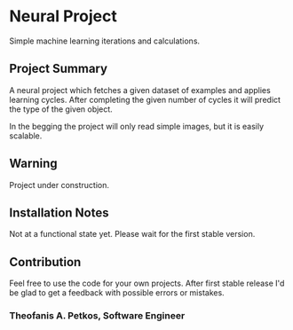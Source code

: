 # Neural Project
Simple machine learning iterations and calculations.

## Project Summary
A neural project which fetches a given dataset of examples and applies learning cycles. After completing the given number of cycles it will predict the type of the given object.

In the begging the project will only read simple images, but it is easily scalable.

## Warning
Project under construction.

## Installation Notes
Not at a functional state yet. Please wait for the first stable version.

## Contribution
Feel free to use the code for your own projects. After first stable release I'd be glad to get a feedback with possible errors or mistakes.

### Theofanis A. Petkos, Software Engineer